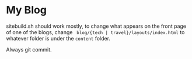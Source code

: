 # My Blog

sitebuild.sh should work mostly, to change what appears on the front page of one of the blogs, change
` blog/{tech | travel}/layouts/index.html`
to whatever folder is under the `content` folder.

Always git commit.
